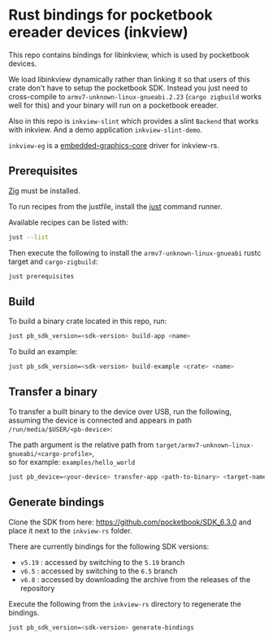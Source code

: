 # Rust bindings for pocketbook ereader devices (inkview)

This repo contains bindings for libinkview, which is used by pocketbook devices.

We load libinkview dynamically rather than linking it so that users of this
crate don't have to setup the pocketbook SDK. Instead you just need to
cross-compile to `armv7-unknown-linux-gnueabi.2.23` (`cargo zigbuild` works well
for this) and your binary will run on a pocketbook ereader.

Also in this repo is `inkview-slint` which provides a slint `Backend` that works
with inkview. And a demo application `inkview-slint-demo`.

`inkview-eg` is a [embedded-graphics-core](https://crates.io/crates/embedded-graphics-core) driver for inkview-rs.

## Prerequisites

[Zig](https://ziglang.org/learn/getting-started/#installing-zig) must be installed.

To run recipes from the justfile, install the [just](https://github.com/casey/just) command runner.

Available recipes can be listed with:

```bash
just --list
```

Then execute the following to install the `armv7-unknown-linux-gnueabi` rustc target and `cargo-zigbuild`:

```bash
just prerequisites
```

## Build

To build a binary crate located in this repo, run:

```bash
just pb_sdk_version=<sdk-version> build-app <name>
```

To build an example:

```bash
just pb_sdk_version=<sdk-version> build-example <crate> <name>
```

## Transfer a binary

To transfer a built binary to the device over USB, run the following,  
assuming the device is connected and appears in path `/run/media/$USER/<pb-device>`:

The path argument is the relative path from `target/armv7-unknown-linux-gnueabi/<cargo-profile>`,  
so for example: `examples/hello_world`

```bash
just pb_device=<your-device> transfer-app <path-to-binary> <target-name>
```

## Generate bindings

Clone the SDK from here: https://github.com/pocketbook/SDK_6.3.0 and place it next to the `inkview-rs` folder.  

There are currently bindings for the following SDK versions:
- `v5.19` : accessed by switching to the `5.19` branch
- `v6.5` : accessed by switching to the `6.5` branch
- `v6.8` : accessed by downloading the archive from the releases of the repository

Execute the following from the `inkview-rs` directory to regenerate the bindings.
```bash
just pb_sdk_version=<sdk-version> generate-bindings
```
